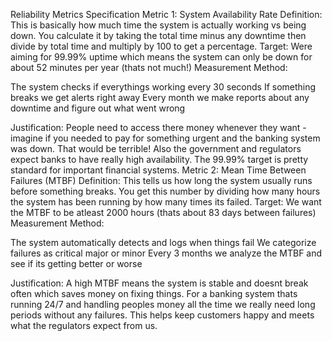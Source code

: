 Reliability Metrics Specification
Metric 1: System Availability Rate
Definition: This is basically how much time the system is actually working vs being down. You calculate it by taking the total time minus any downtime then divide by total time and multiply by 100 to get a percentage.
Target: Were aiming for 99.99% uptime which means the system can only be down for about 52 minutes per year (thats not much!)
Measurement Method:

The system checks if everythings working every 30 seconds
If something breaks we get alerts right away
Every month we make reports about any downtime and figure out what went wrong

Justification: People need to access there money whenever they want - imagine if you needed to pay for something urgent and the banking system was down. That would be terrible! Also the government and regulators expect banks to have really high availability. The 99.99% target is pretty standard for important financial systems.
Metric 2: Mean Time Between Failures (MTBF)
Definition: This tells us how long the system usually runs before something breaks. You get this number by dividing how many hours the system has been running by how many times its failed.
Target: We want the MTBF to be atleast 2000 hours (thats about 83 days between failures)
Measurement Method:

The system automatically detects and logs when things fail
We categorize failures as critical major or minor
Every 3 months we analyze the MTBF and see if its getting better or worse

Justification: A high MTBF means the system is stable and doesnt break often which saves money on fixing things. For a banking system thats running 24/7 and handling peoples money all the time we really need long periods without any failures. This helps keep customers happy and meets what the regulators expect from us.
